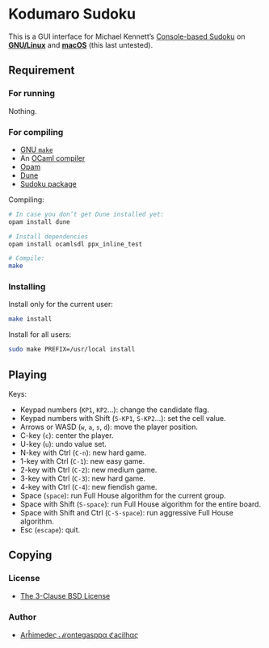 [appimage]: https://appimage.org/
[author]: https://github.com/cacilhas/
[awt]: https://docs.oracle.com/javase/7/docs/api/java/awt/
[dune]: https://dune.readthedocs.io/en/latest/
[license]: https://github.com/cacilhas/sudoku/blob/master/COPYING
[linux]: https://www.gnu.org/gnu/linux-and-gnu.en.html
[macos]: https://www.apple.com/macos/
[make]: https://www.gnu.org/software/make/manual/make.html
[ocaml]: https://ocaml.org/
[opam]: https://opam.ocaml.org/
[sudoku]: https://packages.debian.org/buster/sudoku

# Kodumaro Sudoku

This is a GUI interface for Michael Kennett’s [Console-based Sudoku][sudoku] on
[**GNU/Linux**][linux] and [**macOS**][macos] (this last untested).

## Requirement

### For running

Nothing.

### For compiling

- [GNU `make`][make]
- An [OCaml compiler][ocaml]
- [Opam][opam]
- [Dune][dune]
- [Sudoku package][sudoku]

Compiling:

```sh
# In case you don’t get Dune installed yet:
opam install dune

# Install dependencies
opam install ocamlsdl ppx_inline_test

# Compile:
make
```

### Installing

Install only for the current user:

```sh
make install
```

Install for all users:

```sh
sudo make PREFIX=/usr/local install
```

## Playing

Keys:

- Keypad numbers (`KP1`, `KP2`…): change the candidate flag.
- Keypad numbers with Shift (`S-KP1`, `S-KP2`…): set the cell value.
- Arrows or WASD (`w`, `a`, `s`, `d`): move the player position.
- C-key (`c`): center the player.
- U-key (`u`): undo value set.
- N-key with Ctrl (`C-n`): new hard game.
- 1-key with Ctrl (`C-1`): new easy game.
- 2-key with Ctrl (`C-2`): new medium game.
- 3-key with Ctrl (`C-3`): new hard game.
- 4-key with Ctrl (`C-4`): new fiendish game.
- Space (`space`): run Full House algorithm for the current group.
- Space with Shift (`S-space`): run Full House algorithm for the entire board.
- Space with Shift and Ctrl (`C-S-space`): run aggressive Full House algorithm.
- Esc (`escape`): quit.

## Copying

### License

- [The 3-Clause BSD License][license]

### Author

- [Arĥimedeς ℳontegasppα ℭacilhας][author]
